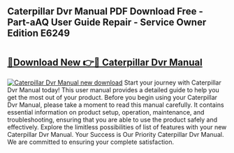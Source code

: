 ## Caterpillar Dvr Manual PDF Download Free - Part-aAQ User Guide Repair - Service Owner Edition E6249

# <h2><a href="http://cf23670.oget.top/?id=Caterpillar+Dvr+Manual">🔗Download New 👉🔴 Caterpillar Dvr Manual</a></h2>

[![Caterpillar Dvr Manual new download](https://i.imgur.com/5g1atiW.png)](http://cf23670.oget.top/?id=Caterpillar+Dvr+Manual)
Start your journey with Caterpillar Dvr Manual today! This user manual provides a detailed guide to help you get the most out of your product. Before you begin using your Caterpillar Dvr Manual, please take a moment to read this manual carefully. It contains essential information on product setup, operation, maintenance, and troubleshooting, ensuring that you are able to use the product safely and effectively. Explore the limitless possibilities of list of features with your new Caterpillar Dvr Manual. Your Success is Our Priority Caterpillar Dvr Manual. We are committed to ensuring your complete satisfaction.
